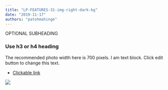 ```yaml
---
title: "LP-FEATURES-31-img-right-dark-bg"
date: "2019-11-17"
authors: "patohmahinge"
---
```


OPTIONAL SUBHEADING

### Use h3 or h4 heading

The recommended photo width here is 700 pixels. I am text block. Click edit button to change this text.

- [Clickable link](#)

![](images/placeholder-700x450.jpg)
